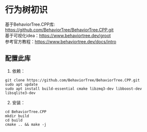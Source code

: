 # 行为树初识
基于BehaviorTree.CPP库: <https://github.com/BehaviorTree/BehaviorTree.CPP.git>   
基于可视化idea：<https://www.behaviortree.dev/groot>   
参考官方教程：<https://www.behaviortree.dev/docs/intro>    

## 配置此库
1. 依赖：    
```shell
git clone https://github.com/BehaviorTree/BehaviorTree.CPP.git
sudo apt update
sudo apt install build-essential cmake libzmq3-dev libboost-dev libsqlite3-dev
```
2. 安装：  
```shell
cd BehaviorTree.CPP
mkdir build
cd build
cmake .. && make -j
```
